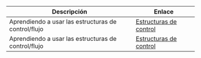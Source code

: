 |Descripción|Enlace|
|-----------|------|
|Aprendiendo a usar las estructuras de control/flujo|[Estructuras de control](./1_control_structures/README.md)|
|Aprendiendo a usar las estructuras de control/flujo|[Estructuras de control](./2_loops/README.md)|
